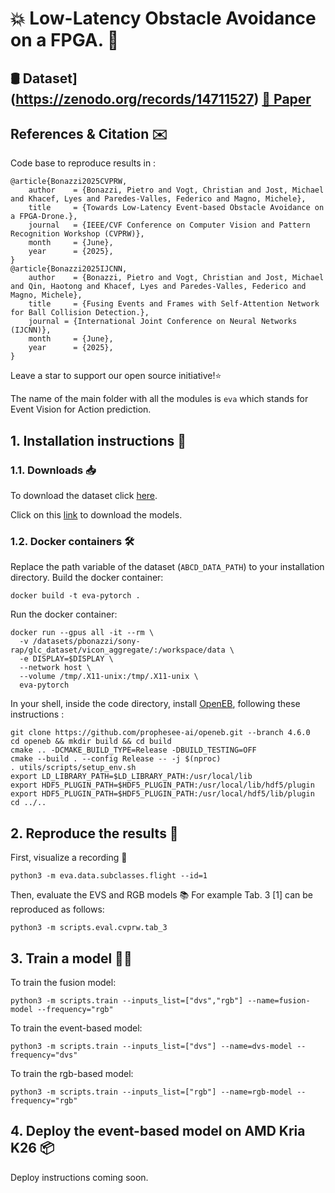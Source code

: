 # 💥 Low-Latency Obstacle Avoidance on a FPGA. 🔵

## 🛢 Dataset](https://zenodo.org/records/14711527) [📝 Paper](https://arxiv.org/pdf/2504.10400)

## References & Citation ✉️ 

Code base to reproduce results in :
``` 
@article{Bonazzi2025CVPRW,
    author    = {Bonazzi, Pietro and Vogt, Christian and Jost, Michael and Khacef, Lyes and Paredes-Valles, Federico and Magno, Michele},
    title     = {Towards Low-Latency Event-based Obstacle Avoidance on a FPGA-Drone.},
    journal   = {IEEE/CVF Conference on Computer Vision and Pattern Recognition Workshop (CVPRW)}, 
    month     = {June},
    year      = {2025}, 
} 
@article{Bonazzi2025IJCNN,
    author    = {Bonazzi, Pietro and Vogt, Christian and Jost, Michael and Qin, Haotong and Khacef, Lyes and Paredes-Valles, Federico and Magno, Michele},
    title     = {Fusing Events and Frames with Self-Attention Network for Ball Collision Detection.},
    journal = {International Joint Conference on Neural Networks (IJCNN)},
    month     = {June},
    year      = {2025}, 
}
```

Leave a star to support our open source initiative!⭐️ 

The name of the main folder with all the modules is `eva` which stands for Event Vision for Action prediction.

## 1. Installation instructions 🚀

### 1.1. Downloads 📥

To download the dataset click [here](https://zenodo.org/records/14711527).

Click on this [link](https://zenodo.org/records/15166553) to download the models.   

### 1.2. Docker containers 🛠️

Replace the path variable of the dataset (`ABCD_DATA_PATH`) to your installation directory. Build the docker container:
```
docker build -t eva-pytorch .
```

Run the docker container:
```
docker run --gpus all -it --rm \
  -v /datasets/pbonazzi/sony-rap/glc_dataset/vicon_aggregate/:/workspace/data \
  -e DISPLAY=$DISPLAY \
  --network host \
  --volume /tmp/.X11-unix:/tmp/.X11-unix \
  eva-pytorch
``` 

In your shell, inside the code directory, install [OpenEB](https://docs.prophesee.ai/stable/installation/linux_openeb.html), following these instructions :
```
git clone https://github.com/prophesee-ai/openeb.git --branch 4.6.0 
cd openeb && mkdir build && cd build 
cmake .. -DCMAKE_BUILD_TYPE=Release -DBUILD_TESTING=OFF 
cmake --build . --config Release -- -j $(nproc) 
. utils/scripts/setup_env.sh 
export LD_LIBRARY_PATH=$LD_LIBRARY_PATH:/usr/local/lib 
export HDF5_PLUGIN_PATH=$HDF5_PLUGIN_PATH:/usr/local/lib/hdf5/plugin 
export HDF5_PLUGIN_PATH=$HDF5_PLUGIN_PATH:/usr/local/hdf5/lib/plugin
cd ../..
``` 

## 2. Reproduce the results 🚀

First, visualize a recording 👀
```
python3 -m eva.data.subclasses.flight --id=1
``` 

Then, evaluate the EVS and RGB models 📚 For example Tab. 3 [1] can be reproduced as follows:
```
python3 -m scripts.eval.cvprw.tab_3
```

## 3. Train a model 🏋️‍♂️

To train the fusion model: 
```
python3 -m scripts.train --inputs_list=["dvs","rgb"] --name=fusion-model --frequency="rgb"
```

To train the event-based model: 
```
python3 -m scripts.train --inputs_list=["dvs"] --name=dvs-model --frequency="dvs"
```

To train the rgb-based model: 
```
python3 -m scripts.train --inputs_list=["rgb"] --name=rgb-model --frequency="rgb" 
```

## 4. Deploy the event-based model on AMD Kria K26  📦

Deploy instructions coming soon.
